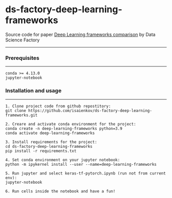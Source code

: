 # ds-factory-deep-learning-frameworks
Source code for paper [Deep Learning frameworks comparison](https://www.data-science-factory.com/post/deep-learning-frameworks-comparison) by Data Science Factory

_______________________________________________________________
### Prerequisites
_______________________________________________________________
    conda >= 4.13.0
    jupyter-notebook

### Installation and usage
_______________________________________________________________
    1. Clone project code from github repostitory:
    git clone https://github.com/isaienkov/ds-factory-deep-learning-frameworks.git
    
    2. Creare and activate conda environment for the project:
    conda create -n deep-learning-frameworks python=3.9
    conda activate deep-learning-frameworks
    
    3. Install requirements for the project:
    cd ds-factory-deep-learning-frameworks
    pip install -r requirements.txt

    4. Set conda environment on your jupyter notebook:
    python -m ipykernel install --user --name=deep-learning-frameworks

    5. Run jupyter and select keras-tf-pytorch.ipynb (run not from current env):
    jupyter-notebook

    6. Run cells inside the notebook and have a fun!
